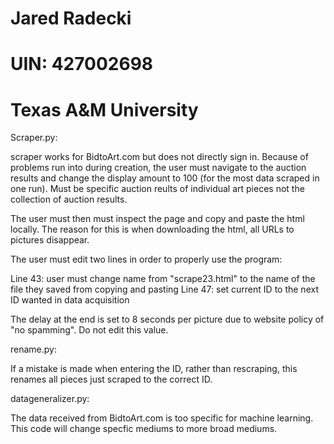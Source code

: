 # Jared Radecki
# UIN: 427002698
# Texas A&M University

Scraper.py:
  
scraper works for BidtoArt.com but does not directly sign in. Because of problems run into during creation, the user must navigate to the auction results and change the display amount to 100 (for the most data scraped in one run). Must be specific auction reults of individual art pieces not the collection of auction results. 

The user must then must inspect the page and copy and paste the html locally. The reason for this is when downloading the html, all URLs to pictures disappear.
    
The user must edit two lines in order to properly use the program:

  Line 43: user must change name from "scrape23.html" to the name of the file they saved from copying and pasting
  Line 47: set current ID to the next ID wanted in data acquisition
 
The delay at the end is set to 8 seconds per picture due to website policy of "no spamming". Do not edit this value.
  
rename.py:

  If a mistake is made when entering the ID, rather than rescraping, this renames all pieces just scraped to the correct ID.
  
datageneralizer.py:
  
  The data received from BidtoArt.com is too specific for machine learning. This code will change specfic mediums to more broad mediums.
  
  
